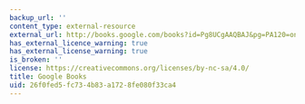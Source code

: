 ```yaml
---
backup_url: ''
content_type: external-resource
external_url: http://books.google.com/books?id=Pg8UCgAAQBAJ&pg=PA120=onepage
has_external_licence_warning: true
has_external_license_warning: true
is_broken: ''
license: https://creativecommons.org/licenses/by-nc-sa/4.0/
title: Google Books
uid: 26f0fed5-fc73-4b83-a172-8fe080f33ca4
---
```

